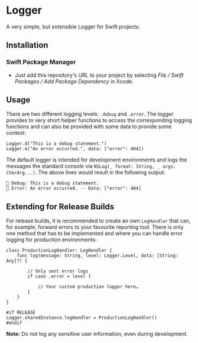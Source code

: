 # Logger

A very simple, but extensible Logger for Swift projects.

## Installation

### Swift Package Manager

- Just add this repository's URL to your project by selecting _File / Swift Packages / Add Package Dependency_ in Xcode.

## Usage

There are two different logging levels: `.debug` and `.error`. The logger provides to very short helper functions to access the corresponding logging functions and can also be provided with some data to provide some context:

```
Logger.d("This is a debug statement.")
Logger.e("An error occurred.", data: ["error": 404])
```
The default logger is intended for development environments and logs the messages the standard console via `NSLog(_ format: String, _ args: CVarArg...)`. The above lines would result in the following output:
```
🔵 Debug: This is a debug statement.
🛑 Error: An error occurred. -- Data: ["error": 404]
```

## Extending for Release Builds

For release builds, it is recommended to create an own `LogHandler` that can, for example, forward errors to your favourite reporting tool. There is only one method that has to be implemented and where you can handle error logging for production environments:
```
class ProductionLogHandler: LogHandler {
    func log(message: String, level: Logger.Level, data: [String: Any]?) {
        
        // Only sent error logs
        if case .error = level {
            
            // Your custom production logger here…
        }
    }
}

#if RELEASE
Logger.sharedInstance.logHandler = ProductionLogHandler()
#endif
```

**Note:** Do not log any sensitive user information, even during development.




